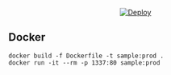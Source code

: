 
<p align="center">
  <a href="https://heroku.com/deploy?template=https://github.com/soorajshankar/project_starter/tree/stable" alt="Deploy to Heroku">
     <img alt="Deploy" src="https://www.herokucdn.com/deploy/button.svg"/>
  </a>
</p>


## Docker 

```shell
docker build -f Dockerfile -t sample:prod .
docker run -it --rm -p 1337:80 sample:prod
```